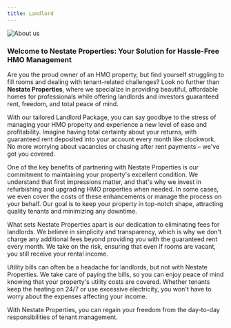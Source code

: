 ```yaml
---
title: Landlord
---
```


![About us](/assets/img/land-lord.png)

### Welcome to Nestate Properties: Your Solution for Hassle-Free HMO Management

Are you the proud owner of an HMO property, but find yourself struggling to fill rooms and dealing with tenant-related challenges? Look no further than **Nestate Properties**, where we specialize in providing beautiful, affordable homes for professionals while offering landlords and investors guaranteed rent, freedom, and total peace of mind.

With our tailored Landlord Package, you can say goodbye to the stress of managing your HMO property and experience a new level of ease and profitability. Imagine having total certainty about your returns, with guaranteed rent deposited into your account every month like clockwork. No more worrying about vacancies or chasing after rent payments – we've got you covered.

One of the key benefits of partnering with Nestate Properties is our commitment to maintaining your property's excellent condition. We understand that first impressions matter, and that's why we invest in refurbishing and upgrading HMO properties when needed. In some cases, we even cover the costs of these enhancements or manage the process on your behalf. Our goal is to keep your property in top-notch shape, attracting quality tenants and minimizing any downtime.

What sets Nestate Properties apart is our dedication to eliminating fees for landlords. We believe in simplicity and transparency, which is why we don't charge any additional fees beyond providing you with the guaranteed rent every month. We take on the risk, ensuring that even if rooms are vacant, you still receive your rental income.

Utility bills can often be a headache for landlords, but not with Nestate Properties. We take care of paying the bills, so you can enjoy peace of mind knowing that your property's utility costs are covered. Whether tenants keep the heating on 24/7 or use excessive electricity, you won't have to worry about the expenses affecting your income.

With Nestate Properties, you can regain your freedom from the day-to-day responsibilities of tenant management.
